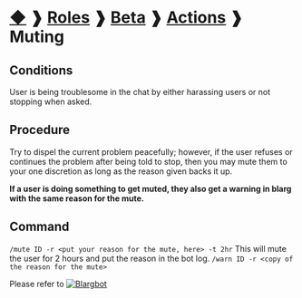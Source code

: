 # [◆](/) ❱ [Roles](/Roles) ❱ [Beta](/Roles/Beta) ❱ [Actions](/Roles/Beta/Actions) ❱ Muting

## Conditions

User is being troublesome in the chat by either harassing users or not stopping when asked.

## Procedure

Try to dispel the current problem peacefully; however, if the user refuses or continues the problem after being told to stop, then you may mute them to your one discretion as long as the reason given backs it up.

**If a user is doing something to get muted, they also get a warning in blarg with the same reason for the mute.**

## Command

`/mute ID -r <put your reason for the mute, here> -t 2hr` This will mute the user for 2 hours and put the reason in the bot log. 
`/warn ID -r <copy of the reason for the mute>`

Please refer to [![Blargbot](https://img.shields.io/badge/Blargbot-informational)](/Bots/Blargbot.md)

<!-- TAGS --> <!-- Mute Muting -->